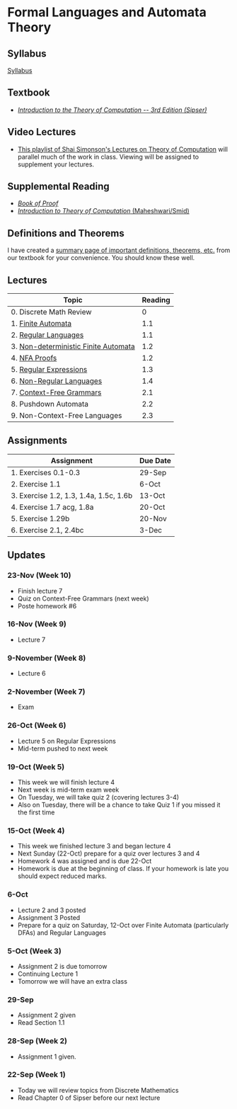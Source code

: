 # Formal Languages and Automata Theory

## Syllabus

[Syllabus](syllabus.md)

## Textbook

* *[Introduction to the Theory of Computation -- 3rd Edition (Sipser)](https://www.amazon.com/Introduction-Theory-Computation-Michael-Sipser/dp/113318779X)*

## Video Lectures

* [This playlist of Shai Simonson's Lectures on Theory of Computation](https://www.youtube.com/playlist?list=PL601FC994BDD963E4) will parallel much of the work in class.  Viewing will be assigned to supplement your lectures.

## Supplemental Reading

* [*Book of Proof*](https://www.people.vcu.edu/~rhammack/BookOfProof/BookOfProof.pdf)
* [*Introduction to Theory of Computation* (Maheshwari/Smid)](http://cglab.ca/~michiel/TheoryOfComputation/TheoryOfComputation.pdf)

## Definitions and Theorems

I have created a [summary page of important definitions, theorems, etc.](definitions_and_theorems.md) from our textbook for your convenience.  You should know these well.


## Lectures

| Topic                                                                 | Reading |
|-----------------------------------------------------------------------|---------|
| 0. Discrete Math Review                                               | 0       |
| 1. [Finite Automata](lectures/lecture1-slides.html)                   | 1.1     |
| 2. [Regular Languages](lectures/lecture2-slides.html)                 | 1.1     |
| 3. [Non-deterministic Finite Automata](lectures/lecture3-slides.html) | 1.2     |
| 4. [NFA Proofs](lectures/lecture4-slides.html)                        | 1.2     |
| 5. [Regular Expressions](lectures/lecture5-slides.html)               | 1.3     |
| 6. [Non-Regular Languages](lectures/lecture6-slides.html)             | 1.4     |
| 7. [Context-Free Grammars](lectures/lecture7-slides.html)             | 2.1     |
| 8. Pushdown Automata                                                  | 2.2     |
| 9. Non-Context-Free Languages                                         | 2.3     |


## Assignments

| Assignment                              | Due Date |
|-----------------------------------------|----------|
| 1. Exercises 0.1-0.3                    | 29-Sep   |
| 2. Exercise 1.1                         | 6-Oct    |
| 3. Exercise 1.2, 1.3, 1.4a, 1.5c, 1.6b  | 13-Oct   |
| 4. Exercise 1.7 acg, 1.8a               | 20-Oct   |
| 5. Exercise 1.29b                       | 20-Nov   |
| 6. Exercise 2.1, 2.4bc                  | 3-Dec    |



## Updates


### 23-Nov (Week 10)

* Finish lecture 7
* Quiz on Context-Free Grammars (next week)
* Poste homework #6


### 16-Nov (Week 9)

* Lecture 7

### 9-November (Week 8)

* Lecture 6

### 2-November (Week 7)

* Exam

### 26-Oct (Week 6)

* Lecture 5 on Regular Expressions
* Mid-term pushed to next week

### 19-Oct (Week 5) 

* This week we will finish lecture 4
* Next week is mid-term exam week
* On Tuesday, we will take quiz 2 (covering lectures 3-4)
* Also on Tuesday, there will be a chance to take Quiz 1 if you missed it the first time

### 15-Oct (Week 4) 

* This week we finished lecture 3 and began lecture 4
* Next Sunday (22-Oct) prepare for a quiz over lectures 3 and 4
* Homework 4 was assigned and is due 22-Oct
* Homework is due at the beginning of class.  If your homework is late you should expect reduced marks.

### 6-Oct 

* Lecture 2 and 3 posted
* Assignment 3 Posted 
* Prepare for a quiz on Saturday, 12-Oct over Finite Automata (particularly DFAs) and Regular Languages



### 5-Oct (Week 3)

* Assignment 2 is due tomorrow
* Continuing Lecture 1
* Tomorrow we will have an extra class 

### 29-Sep

* Assignment 2 given
* Read Section 1.1 

### 28-Sep (Week 2)

*  Assignment 1 given.

### 22-Sep (Week 1)

* Today we will review topics from Discrete Mathematics
* Read Chapter 0 of Sipser before our next lecture